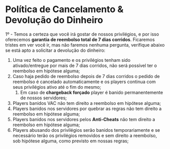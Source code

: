 # Política de Cancelamento & Devolução do Dinheiro

1º - Temos a certeza que você irá gostar de nossos privilégios, e por isso oferecemos **garantia de reembolso total de 7 dias corridos**. Ficaremos tristes em ver você ir, mas não faremos nenhuma pergunta, verifique abaixo se está apto a solicitar a devolução do dinheiro:

1. Uma vez feito o pagamento e os privilégios tenham sido ativado/entregue por mais de 7 dias corridos, não será possível ter o reembolso em hipótese alguma;
2. Caso haja pedido de reembolso depois de 7 dias corridos o pedido de reembolso é cancelado automaticamente e os players continua com seus privilégios ativo até o fim do mesmo;
   1. Em caso de **chargeback forçado** player é banido permanentemente de nossos servidores;
3. Players banidos VAC não tem direito a reembolso em hipótese alguma;
4. Players banidos nos servidores por quebrar as regras não tem direito a reembolso em hipótese alguma;
5. Players banidos nos servidores pelos **Anti-Cheats** não tem direito a reembolso em hipótese alguma;
6. Players abusando dos privilégios serão banidos temporariamente e se necessário terão os privilégios removidos e sem direito a reembolso, sob hipótese alguma, como previsto em nossas regras;

